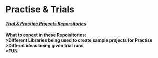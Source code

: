 # Practise & Trials
<h4> <i><u>Trial & Practice Projects Reporsitories</u></i>
<p>
  <h4> <b> What to expext in these Repoisitories:</b> <br>
  >Different Libraries being used to create sample projects for Practise<br>
  >Differnt ideas being given trial runs <br>
  >FUN <br>
 </p>
